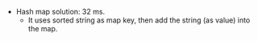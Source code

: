 * Hash map solution: 32 ms.
	* It uses sorted string as map key, then add the string (as value) into the map.
